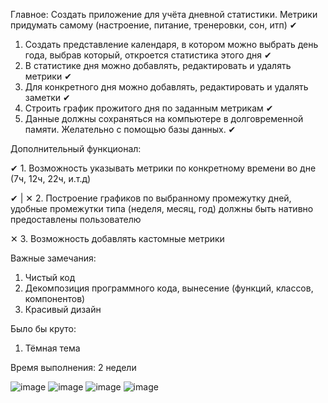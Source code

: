 Главное:
Создать приложение для учёта дневной статистики. Метрики придумать самому (настроение, питание, тренеровки, сон, итп) ✔

1. Создать представление календаря, в котором можно выбрать день года, выбрав который, откроется статистика этого дня ✔
2. В статистике дня можно добавлять, редактировать и удалять метрики ✔
3. Для конкретного дня можно добавлять, редактировать и удалять заметки ✔
4. Строить график прожитого дня по заданным метрикам ✔
5. Данные должны сохраняться на компьютере в долговременной памяти. Желательно с помощью базы данных. ✔


Дополнительный функционал:

✔ 1. Возможность указывать метрики по конкретному времени во дне (7ч, 12ч, 22ч, и.т.д)

✔ | ✕ 2. Построение графиков по выбранному промежутку дней, удобные промежутки типа (неделя, месяц, год) должны быть нативно предоставлены пользователю

✕ 3. Возможность добавлять кастомные метрики



Важные замечания:
1. Чистый код
2. Декомпозиция программного кода, вынесение (функций, классов, компонентов)
3. Красивый дизайн

Было бы круто:
1. Тёмная тема

Время выполнения: 2 недели

![image](https://github.com/ChantiArrakuma/QmlTestTask/assets/115493105/b6209cfc-8f63-4426-9e04-d8633927a46b)
![image](https://github.com/ChantiArrakuma/QmlTestTask/assets/115493105/cb89c818-b524-46e5-947c-5bb839ff738e)
![image](https://github.com/ChantiArrakuma/QmlTestTask/assets/115493105/eb1742a9-5ec0-4fe2-ad9b-e35bfcf62dba)
![image](https://github.com/ChantiArrakuma/QmlTestTask/assets/115493105/9241ce46-910c-47c6-908b-2b119140a364)

